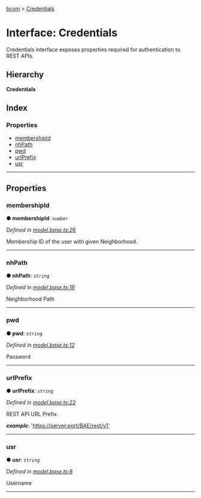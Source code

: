 [bcvm](../README.md) > [Credentials](../interfaces/credentials.md)

# Interface: Credentials

Credentials interface exposes properties required for authentication to REST APIs.

## Hierarchy

**Credentials**

## Index

### Properties

* [membershipId](credentials.md#membershipid)
* [nhPath](credentials.md#nhpath)
* [pwd](credentials.md#pwd)
* [urlPrefix](credentials.md#urlprefix)
* [usr](credentials.md#usr)

---

## Properties

<a id="membershipid"></a>

###  membershipId

**● membershipId**: *`number`*

*Defined in [model.base.ts:26](https://github.com/boardwalktech/Boardwalk-Client-Virtual-Machine-JS/blob/bd51c2e/typescript/src/model.base.ts#L26)*

Membership ID of the user with given Neighborhood.

___
<a id="nhpath"></a>

###  nhPath

**● nhPath**: *`string`*

*Defined in [model.base.ts:16](https://github.com/boardwalktech/Boardwalk-Client-Virtual-Machine-JS/blob/bd51c2e/typescript/src/model.base.ts#L16)*

Neighborhood Path

___
<a id="pwd"></a>

###  pwd

**● pwd**: *`string`*

*Defined in [model.base.ts:12](https://github.com/boardwalktech/Boardwalk-Client-Virtual-Machine-JS/blob/bd51c2e/typescript/src/model.base.ts#L12)*

Password

___
<a id="urlprefix"></a>

###  urlPrefix

**● urlPrefix**: *`string`*

*Defined in [model.base.ts:22](https://github.com/boardwalktech/Boardwalk-Client-Virtual-Machine-JS/blob/bd51c2e/typescript/src/model.base.ts#L22)*

REST API URL Prefix.

*__example__*: '[https://server:port/BAE/rest/v1'](https://server:port/BAE/rest/v1')

___
<a id="usr"></a>

###  usr

**● usr**: *`string`*

*Defined in [model.base.ts:8](https://github.com/boardwalktech/Boardwalk-Client-Virtual-Machine-JS/blob/bd51c2e/typescript/src/model.base.ts#L8)*

Username

___

